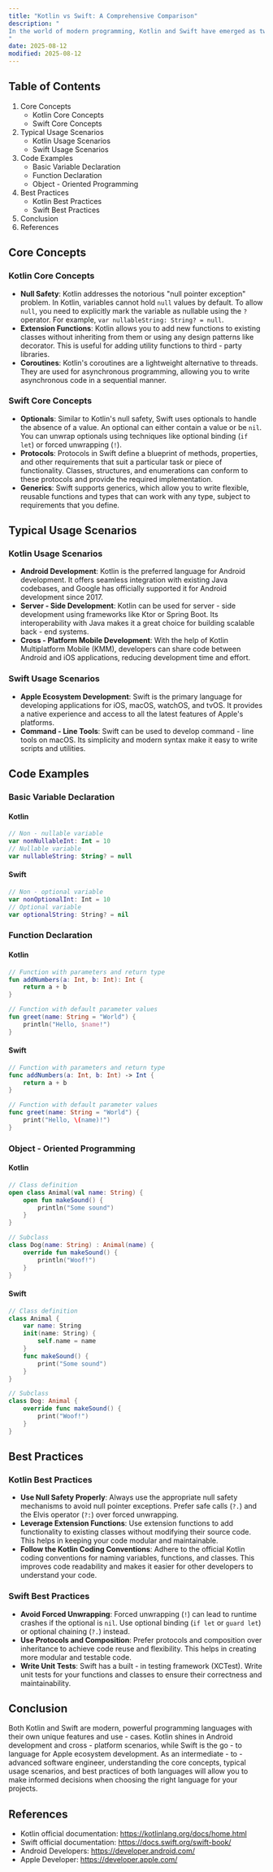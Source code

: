 ```yaml
---
title: "Kotlin vs Swift: A Comprehensive Comparison"
description: "
In the world of modern programming, Kotlin and Swift have emerged as two powerful languages with distinct features and use - cases. Kotlin, developed by JetBrains, is a cross - platform language that has gained significant traction in the Android development ecosystem. Swift, on the other hand, was introduced by Apple and has become the go - to language for iOS, macOS, watchOS, and tvOS development. This blog post aims to provide a detailed comparison between Kotlin and Swift, exploring their core concepts, typical usage scenarios, and best practices.
"
date: 2025-08-12
modified: 2025-08-12
---
```


## Table of Contents
1. Core Concepts
    - Kotlin Core Concepts
    - Swift Core Concepts
2. Typical Usage Scenarios
    - Kotlin Usage Scenarios
    - Swift Usage Scenarios
3. Code Examples
    - Basic Variable Declaration
    - Function Declaration
    - Object - Oriented Programming
4. Best Practices
    - Kotlin Best Practices
    - Swift Best Practices
5. Conclusion
6. References

## Core Concepts

### Kotlin Core Concepts
- **Null Safety**: Kotlin addresses the notorious "null pointer exception" problem. In Kotlin, variables cannot hold `null` values by default. To allow `null`, you need to explicitly mark the variable as nullable using the `?` operator. For example, `var nullableString: String? = null`.
- **Extension Functions**: Kotlin allows you to add new functions to existing classes without inheriting from them or using any design patterns like decorator. This is useful for adding utility functions to third - party libraries.
- **Coroutines**: Kotlin's coroutines are a lightweight alternative to threads. They are used for asynchronous programming, allowing you to write asynchronous code in a sequential manner.

### Swift Core Concepts
- **Optionals**: Similar to Kotlin's null safety, Swift uses optionals to handle the absence of a value. An optional can either contain a value or be `nil`. You can unwrap optionals using techniques like optional binding (`if let`) or forced unwrapping (`!`).
- **Protocols**: Protocols in Swift define a blueprint of methods, properties, and other requirements that suit a particular task or piece of functionality. Classes, structures, and enumerations can conform to these protocols and provide the required implementation.
- **Generics**: Swift supports generics, which allow you to write flexible, reusable functions and types that can work with any type, subject to requirements that you define.

## Typical Usage Scenarios

### Kotlin Usage Scenarios
- **Android Development**: Kotlin is the preferred language for Android development. It offers seamless integration with existing Java codebases, and Google has officially supported it for Android development since 2017.
- **Server - Side Development**: Kotlin can be used for server - side development using frameworks like Ktor or Spring Boot. Its interoperability with Java makes it a great choice for building scalable back - end systems.
- **Cross - Platform Mobile Development**: With the help of Kotlin Multiplatform Mobile (KMM), developers can share code between Android and iOS applications, reducing development time and effort.

### Swift Usage Scenarios
- **Apple Ecosystem Development**: Swift is the primary language for developing applications for iOS, macOS, watchOS, and tvOS. It provides a native experience and access to all the latest features of Apple's platforms.
- **Command - Line Tools**: Swift can be used to develop command - line tools on macOS. Its simplicity and modern syntax make it easy to write scripts and utilities.

## Code Examples

### Basic Variable Declaration
#### Kotlin
```kotlin
// Non - nullable variable
var nonNullableInt: Int = 10
// Nullable variable
var nullableString: String? = null
```

#### Swift
```swift
// Non - optional variable
var nonOptionalInt: Int = 10
// Optional variable
var optionalString: String? = nil
```

### Function Declaration
#### Kotlin
```kotlin
// Function with parameters and return type
fun addNumbers(a: Int, b: Int): Int {
    return a + b
}

// Function with default parameter values
fun greet(name: String = "World") {
    println("Hello, $name!")
}
```

#### Swift
```swift
// Function with parameters and return type
func addNumbers(a: Int, b: Int) -> Int {
    return a + b
}

// Function with default parameter values
func greet(name: String = "World") {
    print("Hello, \(name)!")
}
```

### Object - Oriented Programming
#### Kotlin
```kotlin
// Class definition
open class Animal(val name: String) {
    open fun makeSound() {
        println("Some sound")
    }
}

// Subclass
class Dog(name: String) : Animal(name) {
    override fun makeSound() {
        println("Woof!")
    }
}
```

#### Swift
```swift
// Class definition
class Animal {
    var name: String
    init(name: String) {
        self.name = name
    }
    func makeSound() {
        print("Some sound")
    }
}

// Subclass
class Dog: Animal {
    override func makeSound() {
        print("Woof!")
    }
}
```

## Best Practices

### Kotlin Best Practices
- **Use Null Safety Properly**: Always use the appropriate null safety mechanisms to avoid null pointer exceptions. Prefer safe calls (`?.`) and the Elvis operator (`?:`) over forced unwrapping.
- **Leverage Extension Functions**: Use extension functions to add functionality to existing classes without modifying their source code. This helps in keeping your code modular and maintainable.
- **Follow the Kotlin Coding Conventions**: Adhere to the official Kotlin coding conventions for naming variables, functions, and classes. This improves code readability and makes it easier for other developers to understand your code.

### Swift Best Practices
- **Avoid Forced Unwrapping**: Forced unwrapping (`!`) can lead to runtime crashes if the optional is `nil`. Use optional binding (`if let` or `guard let`) or optional chaining (`?.`) instead.
- **Use Protocols and Composition**: Prefer protocols and composition over inheritance to achieve code reuse and flexibility. This helps in creating more modular and testable code.
- **Write Unit Tests**: Swift has a built - in testing framework (XCTest). Write unit tests for your functions and classes to ensure their correctness and maintainability.

## Conclusion
Both Kotlin and Swift are modern, powerful programming languages with their own unique features and use - cases. Kotlin shines in Android development and cross - platform scenarios, while Swift is the go - to language for Apple ecosystem development. As an intermediate - to - advanced software engineer, understanding the core concepts, typical usage scenarios, and best practices of both languages will allow you to make informed decisions when choosing the right language for your projects.

## References
- Kotlin official documentation: https://kotlinlang.org/docs/home.html
- Swift official documentation: https://docs.swift.org/swift-book/
- Android Developers: https://developer.android.com/
- Apple Developer: https://developer.apple.com/